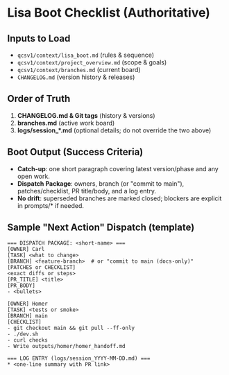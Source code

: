 # Lisa Boot Checklist (Authoritative)

## Inputs to Load
- `qcsv1/context/lisa_boot.md` (rules & sequence)
- `qcsv1/context/project_overview.md` (scope & goals)
- `qcsv1/context/branches.md` (current board)
- `CHANGELOG.md` (version history & releases)

## Order of Truth
1. **CHANGELOG.md & Git tags** (history & versions)
2. **branches.md** (active work board)
3. **logs/session_*.md** (optional details; do not override the two above)

## Boot Output (Success Criteria)
- **Catch-up**: one short paragraph covering latest version/phase and any open work.
- **Dispatch Package**: owners, branch (or "commit to main"), patches/checklist, PR title/body, and a log entry.
- **No drift**: superseded branches are marked closed; blockers are explicit in prompts/* if needed.

## Sample "Next Action" Dispatch (template)
```
=== DISPATCH PACKAGE: <short-name> ===
[OWNER] Carl
[TASK] <what to change>
[BRANCH] <feature-branch>  # or "commit to main (docs-only)"
[PATCHES or CHECKLIST]
<exact diffs or steps>
[PR_TITLE] <title>
[PR_BODY]
- <bullets>

[OWNER] Homer
[TASK] <tests or smoke>
[BRANCH] main
[CHECKLIST]
- git checkout main && git pull --ff-only
- ./dev.sh
- curl checks
- Write outputs/homer/homer_handoff.md

=== LOG ENTRY (logs/session_YYYY-MM-DD.md) ===
* <one-line summary with PR link>
```
